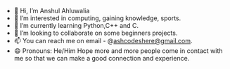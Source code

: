 - 👋 Hi, I’m Anshul Ahluwalia
- 👀 I’m interested in computing, gaining knowledge, sports.
- 🌱 I’m currently learning Python,C++ and C.
- 💞️ I’m looking to collaborate on some beginners projects.
- 📫 You can reach me on email - @ashcodeshere@gmail.com.
- 😄 Pronouns: He/Him
Hope more and more people come in contact with me so that we can make a good connection and experience. 
<!---
ashcodeshere/ashcodeshere is a ✨ special ✨ repository because its `README.md` (this file) appears on your GitHub profile.
You can click the Preview link to take a look at your changes.
--->
